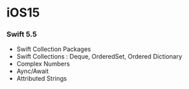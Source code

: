 # iOS15

### Swift 5.5

- Swift Collection Packages
- Swift Collections : Deque, OrderedSet, Ordered Dictionary
- Complex Numbers
- Aync/Await
- Attributed Strings








